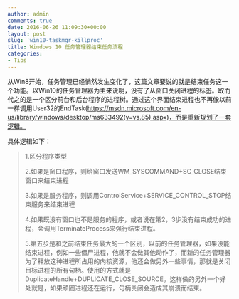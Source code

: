 ```yaml
---
author: admin
comments: true
date: 2016-06-26 11:09:30+00:00
layout: post
slug: 'win10-taskmgr-killproc'
title: Windows 10 任务管理器结束任务流程
categories:
- Tips
---
```


从Win8开始，任务管理已经悄然发生变化了，这篇文章要说的就是结束任务这一个功能。以Win10的任务管理器为主来说明，没有了从窗口关闭进程的标签。取而代之的是一个区分前台和后台程序的进程树。通过这个界面结束进程也不再像以前一样调用User32的EndTask(https://msdn.microsoft.com/en-us/library/windows/desktop/ms633492(v=vs.85).aspx)，而是重新规划了一套逻辑。

具体逻辑如下：  

> 1.区分程序类型  
>
> 2.如果是窗口程序，则给窗口发送WM_SYSCOMMAND+SC_CLOSE结束窗口来结束进程  
>
> 3.如果是服务程序，则调用ControlService+SERVICE_CONTROL_STOP结束服务来结束进程  
>
> 4.如果既没有窗口也不是服务的程序，或者说在第2，3步没有结束成功的进程，会调用TerminateProcess来强行结束进程。  
>
>  5.第五步是和之前结束任务最大的一个区别，以前的任务管理器，如果没能结束进程，例如一些僵尸进程，他就不会做其他动作了，而新的任务管理器为了释放这种进程所占用的内核资源，他还会做另外一些事情，那就是关闭目标进程的所有句柄。使用的方式就是DuplicateHandle+DUPLICATE_CLOSE_SOURCE。这样做的另外一个好处就是，如果顽固进程还在运行，句柄关闭会造成其崩溃而结束。